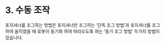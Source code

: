 ﻿# 3. 수동 조작

포지셔너를 조그하는 방법은 포지셔너만 조그하는 ‘단독 조그 방법’과 포지셔너를 조그하여 움직였을 때 로봇이 동기화 하여 따라오도록 하는 ‘동기 조그 방법’ 두가지 방법이 있습니다.